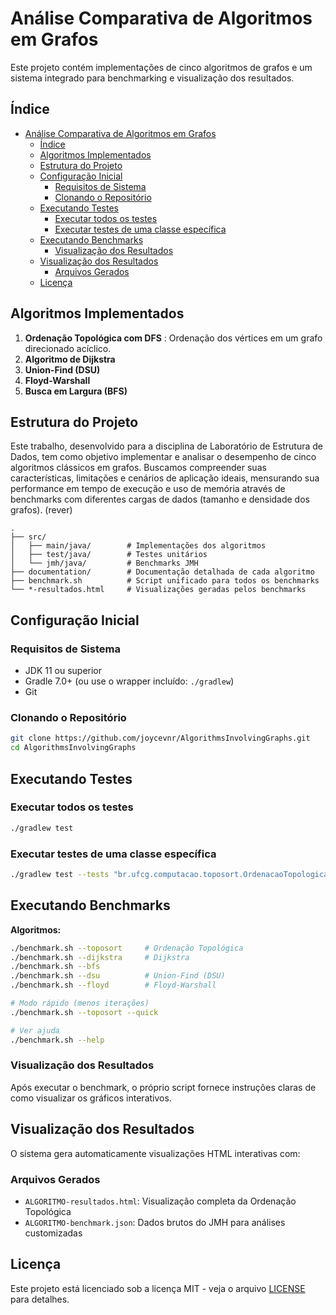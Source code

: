 # Análise Comparativa de Algoritmos em Grafos

Este projeto contém implementações de cinco algoritmos de grafos e um sistema integrado para benchmarking e visualização dos resultados.

## Índice
- [Análise Comparativa de Algoritmos em Grafos](#análise-comparativa-de-algoritmos-em-grafos)
  - [Índice](#índice)
  - [Algoritmos Implementados](#algoritmos-implementados)
  - [Estrutura do Projeto](#estrutura-do-projeto)
  - [Configuração Inicial](#configuração-inicial)
    - [Requisitos de Sistema](#requisitos-de-sistema)
    - [Clonando o Repositório](#clonando-o-repositório)
  - [Executando Testes](#executando-testes)
    - [Executar todos os testes](#executar-todos-os-testes)
    - [Executar testes de uma classe específica](#executar-testes-de-uma-classe-específica)
  - [Executando Benchmarks](#executando-benchmarks)
    - [Visualização dos Resultados](#visualização-dos-resultados)
  - [Visualização dos Resultados](#visualização-dos-resultados-1)
    - [Arquivos Gerados](#arquivos-gerados)
  - [Licença](#licença)

## Algoritmos Implementados

1. **Ordenação Topológica com DFS** : Ordenação dos vértices em um grafo direcionado acíclico.
2. **Algoritmo de Dijkstra** 
3. **Union-Find (DSU)** 
4. **Floyd-Warshall** 
5. **Busca em Largura (BFS)** 

## Estrutura do Projeto
Este trabalho, desenvolvido para a disciplina de Laboratório de Estrutura de Dados, tem como objetivo implementar e analisar o desempenho de cinco algoritmos clássicos em grafos. Buscamos compreender suas características, limitações e cenários de aplicação ideais, mensurando sua performance em tempo de execução e uso de memória através de benchmarks com diferentes cargas de dados (tamanho e densidade dos grafos). (rever)

```
.
├── src/
│   ├── main/java/        # Implementações dos algoritmos
│   ├── test/java/        # Testes unitários
│   └── jmh/java/         # Benchmarks JMH
├── documentation/        # Documentação detalhada de cada algoritmo
├── benchmark.sh          # Script unificado para todos os benchmarks
└── *-resultados.html     # Visualizações geradas pelos benchmarks
```

## Configuração Inicial

### Requisitos de Sistema
- JDK 11 ou superior
- Gradle 7.0+ (ou use o wrapper incluído: `./gradlew`)
- Git

### Clonando o Repositório
```bash
git clone https://github.com/joycevnr/AlgorithmsInvolvingGraphs.git
cd AlgorithmsInvolvingGraphs
```

## Executando Testes

### Executar todos os testes
```bash
./gradlew test
```

### Executar testes de uma classe específica
```bash
./gradlew test --tests "br.ufcg.computacao.toposort.OrdenacaoTopologicaTest"
```

## Executando Benchmarks

**Algoritmos:**
```bash
./benchmark.sh --toposort     # Ordenação Topológica
./benchmark.sh --dijkstra     # Dijkstra
./benchmark.sh --bfs   
./benchmark.sh --dsu          # Union-Find (DSU)
./benchmark.sh --floyd        # Floyd-Warshall

# Modo rápido (menos iterações)
./benchmark.sh --toposort --quick

# Ver ajuda
./benchmark.sh --help
```

### Visualização dos Resultados

Após executar o benchmark, o próprio script fornece instruções claras de como visualizar os gráficos interativos.

## Visualização dos Resultados

O sistema gera automaticamente visualizações HTML interativas com:

### Arquivos Gerados
- `ALGORITMO-resultados.html`: Visualização completa da Ordenação Topológica
- `ALGORITMO-benchmark.json`: Dados brutos do JMH para análises customizadas

## Licença

Este projeto está licenciado sob a licença MIT - veja o arquivo [LICENSE](LICENSE) para detalhes.

